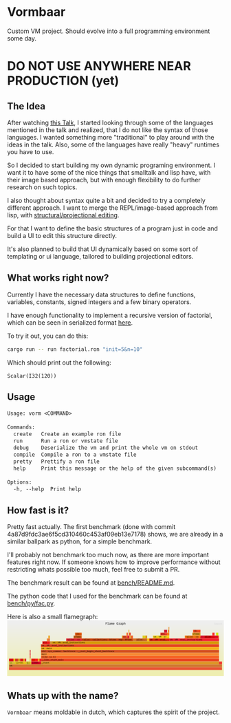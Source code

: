 # Vormbaar
Custom VM project. Should evolve into a full programming environment some day.

# DO NOT USE ANYWHERE NEAR PRODUCTION (yet)

## The Idea
After watching [this Talk](https://www.youtube.com/watch?v=8Ab3ArE8W3s),
I started looking through some of the languages mentioned in the talk and realized,
that I do not like the syntax of those languages. I wanted something more "traditional" to play around
with the ideas in the talk. Also, some of the languages have really "heavy" runtimes you have to use.

So I decided to start building my own dynamic programing environment. I want it to have some of the nice things
that smalltalk and lisp have, with their image based approach, but with enough flexibility to do further research
on such topics.

I also thought about syntax quite a bit and decided to try a completely different approach. I want to merge
the REPL/image-based approach from lisp, with [structural/projectional editing](https://en.wikipedia.org/wiki/Structure_editor).

For that I want to define the basic structures of a program just in code and build a UI
to edit this structure directly.

It's also planned to build that UI dynamically based on some sort of templating or ui language, tailored to building
projectional editors.

## What works right now?
Currently I have the necessary data structures to define functions, variables, constants, signed integers
and a few binary operators.

I have enough functionality to implement a recursive version of factorial, which can be seen in serialized
format [here](./factorial.ron).

To try it out, you can do this:
```bash
cargo run -- run factorial.ron "init=5&n=10"
```

Which should print out the following:
```
Scalar(I32(120))
```

## Usage
```
Usage: vorm <COMMAND>

Commands:
  create   Create an example ron file
  run      Run a ron or vmstate file
  debug    Deserialize the vm and print the whole vm on stdout
  compile  Compile a ron to a vmstate file
  pretty   Prettify a ron file
  help     Print this message or the help of the given subcommand(s)

Options:
  -h, --help  Print help
```

## How fast is it?

Pretty fast actually. The first benchmark (done with commit 4a87d9fdc3ae6f5cd310460c453af09eb13e7178) shows,
we are already in a similar ballpark as python, for a simple benchmark.

I'll probably not benchmark too much now, as there are more important features right now. If someone knows how to
improve performance without restricting whats possible too much, feel free to submit a PR.

The benchmark result can be found at [bench/README.md](./bench/README.md).

The python code that I used for the benchmark can be found at [bench/py/fac.py](./bench/py/fac.py).

Here is also a small flamegraph:
![flamegraph](./flamegraph.png)

## Whats up with the name?
`Vormbaar` means moldable in dutch, which captures the spirit of the project.
